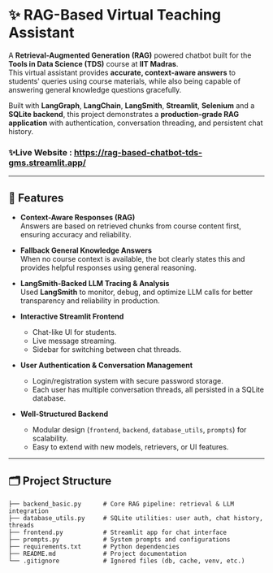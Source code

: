 # ✨ RAG-Based Virtual Teaching Assistant

A **Retrieval-Augmented Generation (RAG)** powered chatbot built for the **Tools in Data Science (TDS)** course at **IIT Madras**.  
This virtual assistant provides **accurate, context-aware answers** to students' queries using course materials, while also being capable of answering general knowledge questions gracefully.  

Built with **LangGraph**, **LangChain**, **LangSmith**, **Streamlit**, **Selenium** and a **SQLite backend**, this project demonstrates a **production-grade RAG application** with authentication, conversation threading, and persistent chat history.
### ✨Live Website : https://rag-based-chatbot-tds-gms.streamlit.app/
---

## 🚀 Features

- **Context-Aware Responses (RAG)**  
  Answers are based on retrieved chunks from course content first, ensuring accuracy and reliability.

- **Fallback General Knowledge Answers**  
  When no course context is available, the bot clearly states this and provides helpful responses using general reasoning.

- **LangSmith-Backed LLM Tracing & Analysis**  
  Used **LangSmith** to monitor, debug, and optimize LLM calls for better transparency and reliability in production.

- **Interactive Streamlit Frontend**  
  - Chat-like UI for students.  
  - Live message streaming.  
  - Sidebar for switching between chat threads.  

- **User Authentication & Conversation Management**  
  - Login/registration system with secure password storage.  
  - Each user has multiple conversation threads, all persisted in a SQLite database.

- **Well-Structured Backend**  
  - Modular design (`frontend`, `backend`, `database_utils`, `prompts`) for scalability.  
  - Easy to extend with new models, retrievers, or UI features.

---

## 🗂️ Project Structure

```plaintext
├── backend_basic.py      # Core RAG pipeline: retrieval & LLM integration
├── database_utils.py     # SQLite utilities: user auth, chat history, threads
├── frontend.py           # Streamlit app for chat interface
├── prompts.py            # System prompts and configurations
├── requirements.txt      # Python dependencies
├── README.md             # Project documentation
└── .gitignore            # Ignored files (db, cache, venv, etc.)
